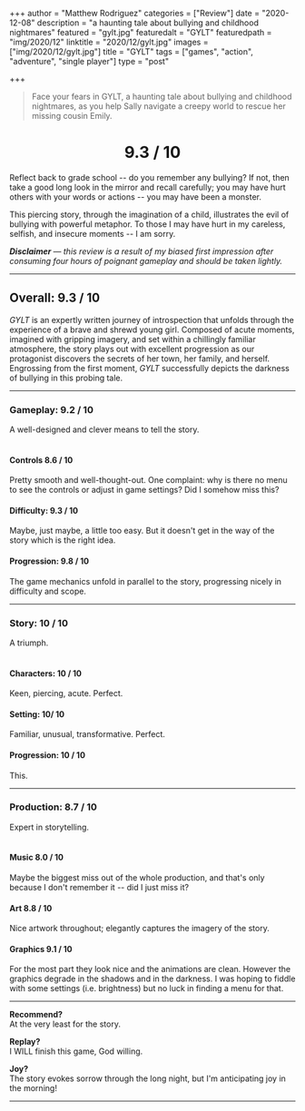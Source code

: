 +++
author = "Matthew Rodriguez"
categories = ["Review"]
date = "2020-12-08"
description = "a haunting tale about bullying and childhood nightmares"
featured = "gylt.jpg"
featuredalt = "GYLT"
featuredpath = "img/2020/12"
linktitle = "2020/12/gylt.jpg"
images = ["img/2020/12/gylt.jpg"]
title = "GYLT"
tags = ["games", "action", "adventure", "single player"]
type = "post"

+++

> Face your fears in GYLT, a haunting tale about bullying and childhood nightmares, as you help Sally navigate a creepy world to rescue her missing cousin Emily.

<h1 style="text-align: center">9.3 / 10</h1>

Reflect back to grade school -- do you remember any bullying? If not, then take a good long look in the mirror and recall carefully; you may have hurt others with your words or actions -- you may have been a monster.

This piercing story, through the imagination of a child, illustrates the evil of bullying with powerful metaphor. To those I may have hurt in my careless, selfish, and insecure moments -- I am sorry.

*<b>Disclaimer</b> &mdash; this review is a result of my biased first impression after consuming four hours of poignant gameplay and should be taken lightly.*

***

## Overall: 9.3 / 10

*GYLT* is an expertly written journey of introspection that unfolds through the experience of a brave and shrewd young girl. Composed of acute moments, imagined with gripping imagery, and set within a chillingly familiar atmosphere, the story plays out with excellent progression as our protagonist discovers the secrets of her town, her family, and herself. Engrossing from the first moment, *GYLT* successfully depicts the darkness of bullying in this probing tale.

***

### Gameplay: 9.2 / 10
A well-designed and clever means to tell the story.
<br>
<br>

#### Controls 8.6 / 10
Pretty smooth and well-thought-out. One complaint: why is there no menu to see the controls or adjust in game settings? Did I somehow miss this?

#### Difficulty: 9.3 / 10
Maybe, just maybe, a little too easy. But it doesn't get in the way of the story which is the right idea.

#### Progression: 9.8 / 10
The game mechanics unfold in parallel to the story, progressing nicely in difficulty and scope.

***

### Story: 10 / 10
A triumph.
<br>
<br>

#### Characters: 10 / 10
Keen, piercing, acute. Perfect.

#### Setting: 10/ 10
Familiar, unusual, transformative. Perfect.

#### Progression: 10 / 10
This.

***

### Production: 8.7 / 10
Expert in storytelling.
<br>
<br>

#### Music 8.0 / 10
Maybe the biggest miss out of the whole production, and that's only because I don't remember it -- did I just miss it?

#### Art 8.8 / 10
Nice artwork throughout; elegantly captures the imagery of the story.

#### Graphics 9.1 / 10
For the most part they look nice and the animations are clean. However the graphics degrade in the shadows and in the darkness. I was hoping to fiddle with some settings (i.e. brightness) but no luck in finding a menu for that.

***

**Recommend?**  
At the very least for the story.   

**Replay?**  
I WILL finish this game, God willing.

**Joy?**  
The story evokes sorrow through the long night, but I'm anticipating joy in the morning!

***
